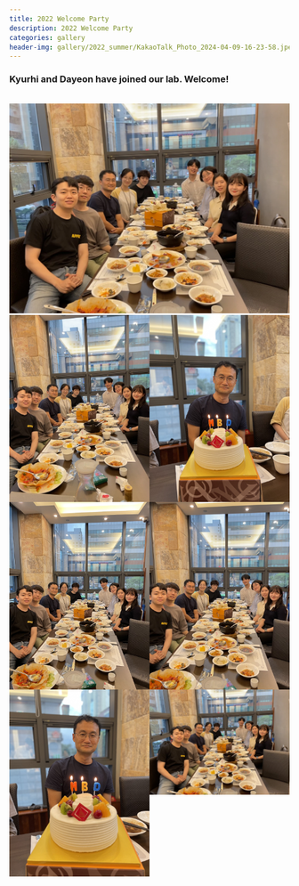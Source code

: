 ```yaml
---
title: 2022 Welcome Party
description: 2022 Welcome Party
categories: gallery
header-img: gallery/2022_summer/KakaoTalk_Photo_2024-04-09-16-23-58.jpeg
---
```


### Kyurhi and Dayeon have joined our lab. Welcome!
<br>

<!-- ## Event 1 -->

<img src="/gallery/2022_summer/KakaoTalk_Photo_2024-04-09-16-23-58.jpeg"/>

<!-- ### Photos -->

<div>
<img src="/gallery/2022_summer/KakaoTalk_Photo_2024-04-09-16-24-01.jpeg" style="width:50%; float:left;"/>
<img src="/gallery/2022_summer/KakaoTalk_Photo_2024-04-09-16-24-11.jpeg" style="width:50%; float:left;"/>
<img src="/gallery/2022_summer/KakaoTalk_Photo_2024-04-09-16-23-47.jpeg" style="width:50%; float:left;"/>
<img src="/gallery/2022_summer/KakaoTalk_Photo_2024-04-09-16-23-50.jpeg" style="width:50%; float:left;"/>
<img src="/gallery/2022_summer/KakaoTalk_Photo_2024-04-09-16-23-54.jpeg" style="width:50%; float:left;"/>
<img src="/gallery/2022_summer/KakaoTalk_Photo_2024-04-09-16-23-58.jpeg" style="width:50%; float:left;"/>
</div>